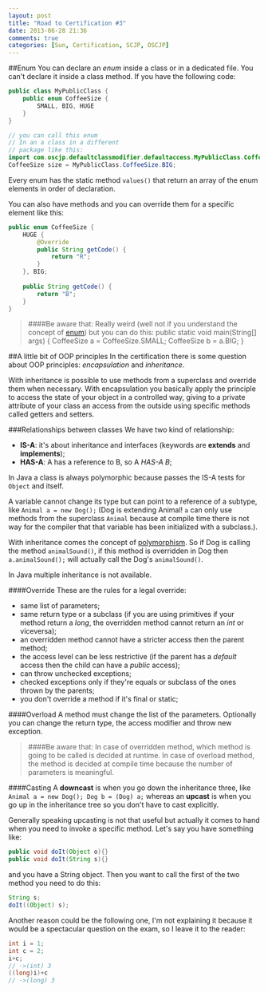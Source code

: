 ```yaml
---
layout: post
title: "Road to Certification #3"
date: 2013-06-28 21:36
comments: true
categories: [Sun, Certification, SCJP, OSCJP] 
---
```

##Enum
You can declare an *enum* inside a class or in a dedicated file. You can't declare it inside a class method.
If you have the following code:
``` java ENUM EXAMPLE
public class MyPublicClass {
	public enum CoffeeSize {
		SMALL, BIG, HUGE
	}
}

// you can call this enum
// In an a class in a different
// package like this:
import com.oscjp.defaultclassmodifier.defaultaccess.MyPublicClass.CoffeeSize;
CoffeeSize size = MyPublicClass.CoffeeSize.BIG;
```
Every enum has the static method `values()` that return an array 
of the enum elements in order of declaration. 
<!-- more -->
You can also have methods and you can 
override them for a specific element like this:
``` java ENUM OVERRIDE EXAMPLE
public enum CoffeeSize {	
	HUGE {
		@Override
		public String getCode() {
			return "R";
		}
	}, BIG;
	
	public String getCode() {
		return "B";
	}
}
```
> ####Be aware that:
> Really weird (well not if you understand the concept of [enum](http://docs.oracle.com/javase/tutorial/java/javaOO/enum.html)) but you can do this:
	public static void main(String[] args) {
		CoffeeSize a = CoffeeSize.SMALL;
		CoffeeSize b = a.BIG;
	}


##A little bit of OOP principles
In the certification there is some question about OOP principles: *encapsulation* and *inheritance*.

With inheritance is possible to use methods from a superclass and override them when necessary. With encapsulation you basically apply the
principle to access the state of your object in a controlled way, giving to a private attribute of your class an access from the outside using specific methods called getters and setters.

###Relationships between classes
We have two kind of relationship:

* **IS-A**: it's about inheritance and interfaces (keywords are **extends** and **implements**);
* **HAS-A**: A has a reference to B, so A *HAS-A B*;

In Java a class is always polymorphic because passes the IS-A tests for `Object` and itself.

A variable cannot change its type but can point to a reference of a subtype, like `Animal a = new Dog();` (Dog is extending Animal! `a` can only use methods from the superclass `Animal` because at compile time there is not way for the compiler that that variable has been initialized with a subclass.).

With inheritance comes the concept of [polymorphism](http://en.wikipedia.org/wiki/Polymorphism_%28computer_science%29). So if Dog is calling the method `animalSound()`, if this method is overridden in Dog then `a.animalSound();` will actually call the Dog's `animalSound()`.

In Java multiple inheritance is not available.

####Override
These are the rules for a legal override:

* same list of parameters;
* same return type or a subclass (if you are using primitives if your method return a *long*, the overridden method cannot return an *int* or viceversa);
* an overridden method cannot have a stricter access then the parent method;
* the access level can be less restrictive (if the parent has a *default* access then the child can have a *public* access);
* can throw unchecked exceptions;
* checked exceptions only if they're equals or subclass of the ones thrown by the parents;
* you don't override a method if it's final or static;

####Overload
A method must change the list of the parameters. Optionally you can change the return type, the access modifier and throw new exception.

> ####Be aware that:
> In case of overridden method, which method is going to be called is decided at runtime. In case of overload method, the method is decided at compile time because the number of parameters is meaningful.

####Casting
A **downcast** is when you go down the inheritance three, like `Animal a = new Dog(); Dog b = (Dog) a;` whereas an **upcast** is when you go up in the inheritance tree so you don't have to cast explicitly.

Generally speaking upcasting is not that useful but actually it comes to hand when you need to invoke a specific method. Let's say you have something like:
``` java
public void doIt(Object o){}
public void doIt(String s){}
```
and you have a String object. Then you want to call the first of the two method you need to do this: 
``` java UPCASTING 
String s;
doIt((Object) s);
```
Another reason could be the following one, I'm not explaining it because it would be a spectacular question on the exam, so I leave it to the reader:
``` java UPCASTING
int i = 1;
int c = 2;
i+c;
// ->(int) 3
((long)i)+c
// ->(long) 3
```
